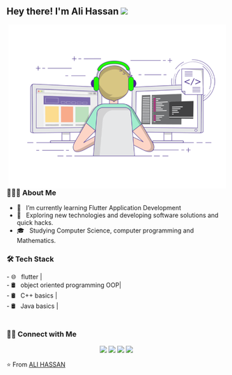 <h2> Hey there! I'm Ali Hassan <img src="https://github.com/souvikguria98/souvikguria98/blob/master/Hi.gif" width="25"></h2>
<img align="right" alt="GIF" src="https://raw.githubusercontent.com/devSouvik/devSouvik/master/gif3.gif" width="500"/>

<h3> 👨🏻‍💻 About Me </h3>

- 🔭 &nbsp; I’m currently learning Flutter Application Development
- 🤔 &nbsp; Exploring new technologies and developing software solutions and quick hacks.
- 🎓 &nbsp; Studying Computer Science, computer programming and Mathematics.
 

<h3>🛠 Tech Stack</h3>
- 🌐 &nbsp; flutter |  <br> 
- 🛢 &nbsp; object oriented programming OOP|<br>
- 🛢 &nbsp; C++ basics |<br>
- 🛢 &nbsp; Java basics  |   <br>


<br>




<h3> 🤝🏻 Connect with Me </h3>

<p align="center">
  <a href="https://web.facebook.com/jamali.hassan.946" target="_blank" rel="noopener noreferrer"><img src="https://img.icons8.com/plasticine/100/000000/facebook.png" width="50" /></a>  <a href="https://www.linkedin.com/feed/" target="_blank" rel="noopener noreferrer"><img src="https://img.icons8.com/plasticine/100/000000/linkedin.png" width="50" /></a>
  <a href="mailto:jamalihassan0307@gmail.com" target="_blank" rel="noopener noreferrer"><img src="https://img.icons8.com/plasticine/100/000000/gmail.png" width="50" /></a>
  <a href="https://wa.me/923073921189" target="_blank" rel="noopener noreferrer"><img src="https://img.icons8.com/plasticine/100/000000/whatsapp.png" width="50" /></a>
</p>


⭐️ From [ALI HASSAN](https://github.com/jamalihassan0307)



